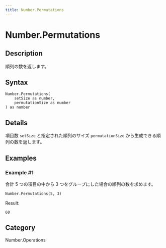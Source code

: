 ```yaml
---
title: Number.Permutations
---
```


# Number.Permutations


## Description

順列の数を返します。


## Syntax

```powerquery
Number.Permutations(
    setSize as number,
    permutationSize as number
) as number
```


## Details

項目数 <code>setSize</code> と指定された順列のサイズ <code>permutationSize</code> から生成できる順列の数を返します。


## Examples

### Example #1 
合計 5 つの項目の中から 3 つをグループにした場合の順列の数を求めます。
```powerquery
Number.Permutations(5, 3)
```

Result: 
```powerquery
60
```




## Category
Number.Operations
